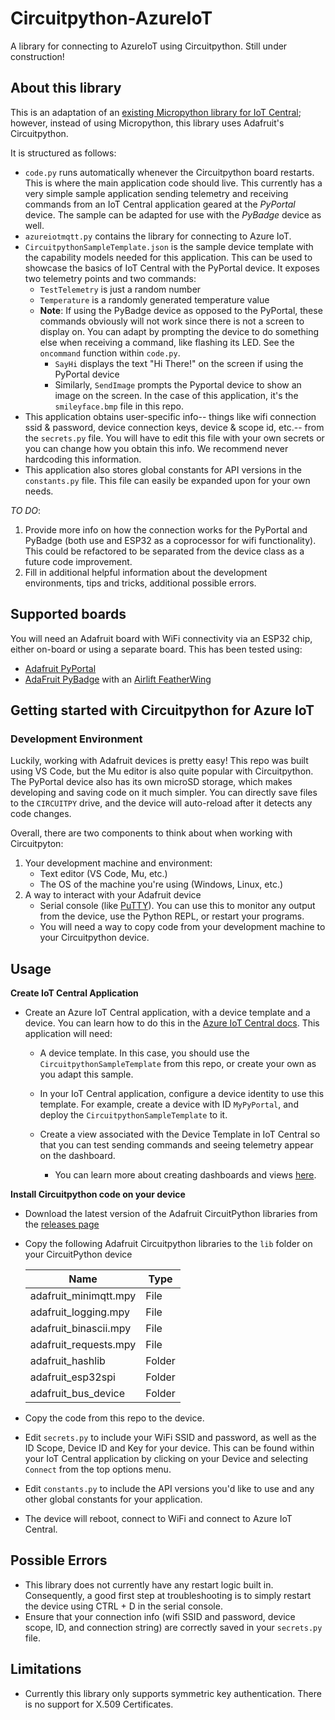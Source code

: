 # Circuitpython-AzureIoT

A library for connecting to AzureIoT using Circuitpython. Still under construction!

## About this library

This is an adaptation of an [existing Micropython library for IoT Central](https://github.com/obastemur/iot_client); however, instead of using Micropython, this library uses Adafruit's Circuitpython. 

It is structured as follows: 
- `code.py` runs automatically whenever the Circuitpython board restarts. This is where the main application code should live. This currently has a very simple sample application sending telemetry and receiving commands from an IoT Central application geared at the *PyPortal* device. The sample can be adapted for use with the *PyBadge* device as well. 
- `azureiotmqtt.py` contains the library for connecting to Azure IoT. 
- `CircuitpythonSampleTemplate.json` is the sample device template with the capability models needed for this application. This can be used to showcase the basics of IoT Central with the PyPortal device. It exposes two telemetry points and two commands:
    - `TestTelemetry` is just a random number
    - `Temperature` is a randomly generated temperature value
    - **Note**: If using the PyBadge device as opposed to the PyPortal, these commands obviously will not work since there is not a screen to display on. You can adapt by prompting the device to do something else when receiving a command, like flashing its LED. See the `oncommand` function within `code.py`.  
        - `SayHi` displays the text "Hi There!" on the screen if using the PyPortal device
        - Similarly, `SendImage` prompts the Pyportal device to show an image on the screen. In the case of this application, it's the `smileyface.bmp` file in this repo. 
- This application obtains user-specific info-- things like wifi connection ssid & password, device connection keys, device & scope id, etc.-- from the `secrets.py` file. You will have to edit this file with your own secrets or you can change how you obtain this info. We recommend never hardcoding this information.
- This application also stores global constants for API versions in the `constants.py` file. This file can easily be expanded upon for your own needs. 

*TO DO*: 
1) Provide more info on how the connection works for the PyPortal and PyBadge (both use and ESP32 as a coprocessor for wifi functionality). This could be refactored to be separated from the device class as a future code improvement.
2) Fill in additional helpful information about the development environments, tips and tricks, additional possible errors. 


## Supported boards

You will need an Adafruit board with WiFi connectivity via an ESP32 chip, either on-board or using a separate board. This has been tested using:

* [Adafruit PyPortal](https://www.adafruit.com/product/4116)
* [AdaFruit PyBadge](https://www.adafruit.com/product/4200) with an [Airlift FeatherWing](https://www.adafruit.com/product/4264)


## Getting started with Circuitpython for Azure IoT

### Development Environment
Luckily, working with Adafruit devices is pretty easy! This repo was built using VS Code, but the Mu editor is also quite popular with Circuitpython. The PyPortal device also has its own microSD storage, which makes developing and saving code on it much simpler. You can directly save files to the `CIRCUITPY` drive, and the device will auto-reload after it detects any code changes. 

Overall, there are two components to think about when working with Circuitpyton:

1) Your development machine and environment:
    - Text editor (VS Code, Mu, etc.)
    - The OS of the machine you're using (Windows, Linux, etc.)
2) A way to interact with your Adafruit device
    - Serial console (like [PuTTY](https://putty.org/)). You can use this to monitor any output from the device, use the Python REPL, or restart your programs.  
    - You will need a way to copy code from your development machine to your Circuitpython device. 


## Usage

**Create IoT Central Application**

* Create an Azure IoT Central application, with a device template and a device. You can learn how to do this in the [Azure IoT Central docs](https://docs.microsoft.com/azure/iot-central/core/quick-deploy-iot-central/?WT.mc_id=iotc_circuitpython-github-jabenn). This application will need:

  * A device template. In this case, you should use the  `CircuitpythonSampleTemplate` from this repo, or create your own as you adapt this sample.

  * In your IoT Central application, configure a device identity to use this template. For example, create a device with ID `MyPyPortal`, and deploy the `CircuitpythonSampleTemplate` to it. 

  * Create a view associated with the Device Template in IoT Central so that you can test sending commands and seeing telemetry appear on the dashboard. 
    - You can learn more about creating dashboards and views [here](https://docs.microsoft.com/en-us/azure/iot-central/core/howto-add-tiles-to-your-dashboard).

**Install Circuitpython code on your device**

* Download the latest version of the Adafruit CircuitPython libraries from the [releases page](https://github.com/adafruit/Adafruit_CircuitPython_Bundle/releases)

* Copy the following Adafruit Circuitpython libraries to the `lib` folder on your CircuitPython device

    | Name                  | Type   |
    | --------------------- | ------ |
    | adafruit_minimqtt.mpy | File   |
    | adafruit_logging.mpy  | File   |
    | adafruit_binascii.mpy | File   |
    | adafruit_requests.mpy | File   |
    | adafruit_hashlib      | Folder |
    | adafruit_esp32spi     | Folder |
    | adafruit_bus_device   | Folder |

* Copy the code from this repo to the device. 

* Edit `secrets.py` to include your WiFi SSID and password, as well as the ID Scope, Device ID and Key for your device. This can be found within your IoT Central application by clicking on your Device and selecting `Connect` from the top options menu. 

* Edit `constants.py` to include the API versions you'd like to use and any other global constants for your application. 

* The device will reboot, connect to WiFi and connect to Azure IoT Central.


## Possible Errors
- This library does not currently have any restart logic built in. Consequently, a good first step at troubleshooting is to simply restart the device using CTRL + D in the serial console. 
- Ensure that your connection info (wifi SSID and password, device scope, ID, and connection string) are correctly saved in your `secrets.py` file. 

## Limitations
- Currently this library only supports symmetric key authentication. There is no support for X.509 Certificates.
